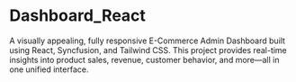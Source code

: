 # Dashboard_React
A visually appealing, fully responsive E-Commerce Admin Dashboard built using React, Syncfusion, and Tailwind CSS. This project provides real-time insights into product sales, revenue, customer behavior, and more—all in one unified interface.
